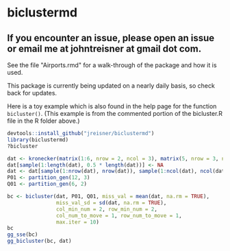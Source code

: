 # biclustermd
## If you encounter an issue, please open an issue or email me at johntreisner at gmail dot com.

See the file "Airports.rmd" for a walk-through of the package and how it is used.

This package is currently being updated on a nearly daily basis, so check back for updates.

Here is a toy example which is also found in the help page for the function `bicluster()`. (This example is from the commented portion of the bicluster.R file in the R folder above.)

```r
devtools::install_github("jreisner/biclustermd")
library(biclustermd)
?bicluster

dat <- kronecker(matrix(1:6, nrow = 2, ncol = 3), matrix(5, nrow = 3, ncol = 4))
dat[sample(1:length(dat), 0.5 * length(dat))] <- NA
dat <- dat[sample(1:nrow(dat), nrow(dat)), sample(1:ncol(dat), ncol(dat))]
P01 <- partition_gen(12, 3)
Q01 <- partition_gen(6, 2)

bc <- bicluster(dat, P01, Q01, miss_val = mean(dat, na.rm = TRUE),
                miss_val_sd = sd(dat, na.rm = TRUE),
                col_min_num = 2, row_min_num = 2,
                col_num_to_move = 1, row_num_to_move = 1,
                max.iter = 10)
bc
gg_sse(bc)
gg_bicluster(bc, dat)
```
